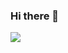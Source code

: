### Hi there 👋
<img src = "https://drive.google.com/file/d/1-6tGjFPvQpnAkrqZJVZqqratPtkTr5TS/view?usp=sharing">
<!--
**sadanand48/sadanand48** is a ✨ _special_ ✨ repository because its `README.md` (this file) appears on your GitHub profile.

Here are some ideas to get you started:

- 🔭 I’m currently working on ...
- 🌱 I’m currently learning ...
- 👯 I’m looking to collaborate on ...
- 🤔 I’m looking for help with ...
- 💬 Ask me about ...
- 📫 How to reach me: ...
- 😄 Pronouns: ...
- ⚡ Fun fact: ...
-->
